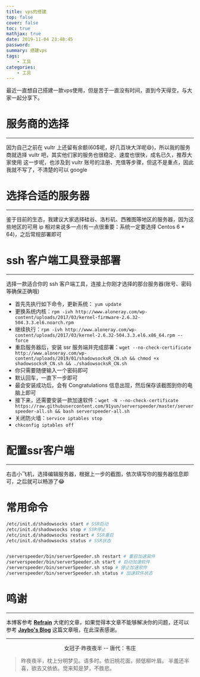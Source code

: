 ```yaml
---
title: vps的搭建
top: false
cover: false
toc: true
mathjax: true
date: 2019-11-04 23:48:45
password:
summary: 搭建vps
tags:
	- 工具
categories:
	- 工具
---
```


最近一直想自己搭建一款vps使用，但是苦于一直没有时间，直到今天得空，与大家一起分享下。

# 服务商的选择
---
因为自己之前在 vultr 上还留有余额(60$呢，好几百块大洋呢😄)，所以我的服务商就选择 vultr 吧，其实他们家的服务也很稳定、速度也很快，成名已久，推荐大家使用
这一步呢，也涉及到 vultr 账号的注册、充值等步骤，但这不是重点，因此我就不写了，不清楚的可以 google

# 选择合适的服务器
---
鉴于目前的生态，我建议大家选择硅谷、洛杉矶、西雅图等地区的服务器，因为这些地区的可用 ip 相对来说多一点(有一点很重要：系统一定要选择 Centos 6 * 64)，之后常规部署即可

# ssh 客户端工具登录部署
---
选择一款适合你的 ssh 客户端工具，连接上你刚才选择的那台服务器(账号、密码等确保正确哦)
* 首先先执行如下命令，更新系统： `yum update`
* 更换系统内核：`rpm -ivh http://www.aloneray.com/wp-content/uploads/2017/03/kernel-firmware-2.6.32-504.3.3.el6.noarch.rpm`
* 继续执行：`rpm -ivh http://www.aloneray.com/wp-content/uploads/2017/03/kernel-2.6.32-504.3.3.el6.x86_64.rpm --force`
* 重启服务器后，安装 ssr 服务端并完成部署：`wget --no-check-certificate http://www.aloneray.com/wp-content/uploads/2019/01/shadowsocksR_CN.sh && chmod +x shadowsocksR_CN.sh && ./shadowsocksR_CN.sh`
* 你只需要随便输入一个密码即可
* 默认回车，一直下一步即可
* 最会安装成功后，会有 Congratulations 信息出现，然后保存该截图到你的电脑上即可
* 接下来，还需要安装一款加速软件：`wget -N --no-check-certificate https://raw.githubusercontent.com/91yun/serverspeeder/master/serverspeeder-all.sh && bash serverspeeder-all.sh`
* 关闭防火墙：`service iptables stop`
* `chkconfig iptables off`

# 配置ssr客户端
---
右击小飞机，选择编辑服务器，根据上一步的截图，依次填写你的服务器信息即可，之后就可以畅游了😂

# 常用命令

```bash
/etc/init.d/shadowsocks start # SSR启动
/etc/init.d/shadowsocks stop # SSR停止
/etc/init.d/shadowsocks restart # SSR重启
/etc/init.d/shadowsocks status # SSR状态


/serverspeeder/bin/serverSpeeder.sh restart # 重启加速软件
/serverspeeder/bin/serverSpeeder.sh start # 启动加速软件
/serverspeeder/bin/serverSpeeder.sh stop # 停止加速软件
/serverspeeder/bin/serverSpeeder.sh status # 加速软件状态
```

# 鸣谢

---

本博客参考 [**Refrain**](http://www.aloneray.com/54.html#comments) 大佬的文章，如果觉得本文章不能够解决你的问题，还可以参考 [**Jaybo's Blog**](https://strivebo.com/2019/02/12/%E7%AF%871%EF%BC%9A%E7%A7%91%E5%AD%A6%E4%B8%8A%E7%BD%91%E6%96%B9%E5%BC%8F%E6%80%BB%E7%BB%93/) 这篇文章哦，在此深表感谢。



------

<div align="middle">女冠子·昨夜夜半	
	-- 唐代：韦庄
</div>

> 昨夜夜半，枕上分明梦见。语多时。依旧桃花面，频低柳叶眉。
> 半羞还半喜，欲去又依依。觉来知是梦，不胜悲。


